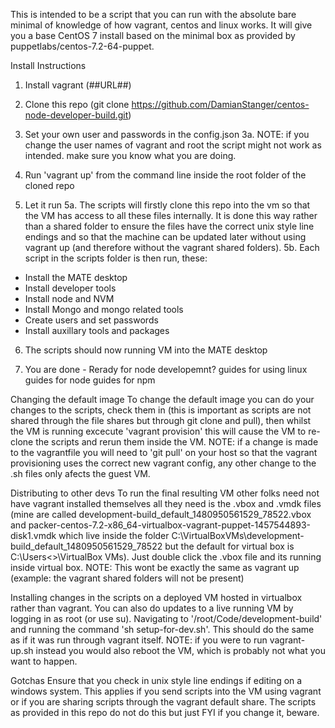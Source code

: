 This is intended to be a script that you can run with the absolute bare minimal of knowledge of how vagrant, centos and linux works. It will give you a base CentOS 7 install based on the minimal box as provided by puppetlabs/centos-7.2-64-puppet.

Install Instructions
1. Install vagrant (##URL##)

2. Clone this repo (git clone https://github.com/DamianStanger/centos-node-developer-build.git)

3. Set your own user and passwords in the config.json 
3a. NOTE: if you change the user names of vagrant and root the script might not work as intended. make sure you know what you are doing.

4. Run 'vagrant up' from the command line inside the root folder of the cloned repo

5. Let it run
5a. The scripts will firstly clone this repo into the vm so that the VM has access to all these files internally. It is done this way rather than a shared folder to ensure the files have the correct unix style line endings and so that the machine can be updated later without using vagrant up (and therefore without the vagrant shared folders).
5b. Each script in the scripts folder is then run, these:
* Install the MATE desktop
* Install developer tools
* Install node and NVM
* Install Mongo and mongo related tools
* Create users and set passwords
* Install auxillary tools and packages

6. The scripts should now running VM into the MATE desktop

7. You are done - Rerady for node developemnt?
guides for using linux
guides for node
guides for npm


Changing the default image
To change the default image you can do your changes to the scripts, check them in (this is important as scripts are not shared through the file shares but through git clone and pull), then whilst the VM is running excecute 'vagrant provision' this will cause the VM to re-clone the scripts and rerun them inside the VM. 
NOTE: if a change is made to the vagrantfile you will need to 'git pull' on your host so that the vagrant provisioning uses the correct new vagrant config, any other change to the .sh files only afects the guest VM.  


Distributing to other devs
To run the final resulting VM other folks need not have vagrant installed themselves all they need is the .vbox and .vmdk files (mine are called development-build_default_1480950561529_78522.vbox and packer-centos-7.2-x86_64-virtualbox-vagrant-puppet-1457544893-disk1.vmdk which live inside the folder C:\VirtualBoxVMs\development-build_default_1480950561529_78522 but the default for virtual box is C:\Users\<<username>>\VirtualBox VMs). 
Just double click the .vbox file and its running inside virtual box. NOTE: This wont be exactly the same as vagrant up (example: the vagrant shared folders will not be present)


Installing changes in the scripts on a deployed VM hosted in virtualbox rather than vagrant.
You can also do updates to a live running VM by logging in as root (or use su). Navigating to '/root/Code/development-build' and running the command 'sh setup-for-dev.sh'. This should do the same as if it was run through vagrant itself. NOTE: if you were to run vagrant-up.sh instead you would also reboot the VM, which is probably not what you want to happen.


Gotchas
Ensure that you check in unix style line endings if editing on a windows system. This applies if you send scripts into the VM using vagrant or if you are sharing scripts through the vagrant default share. The scripts as provided in this repo do not do this but just FYI if you change it, beware.